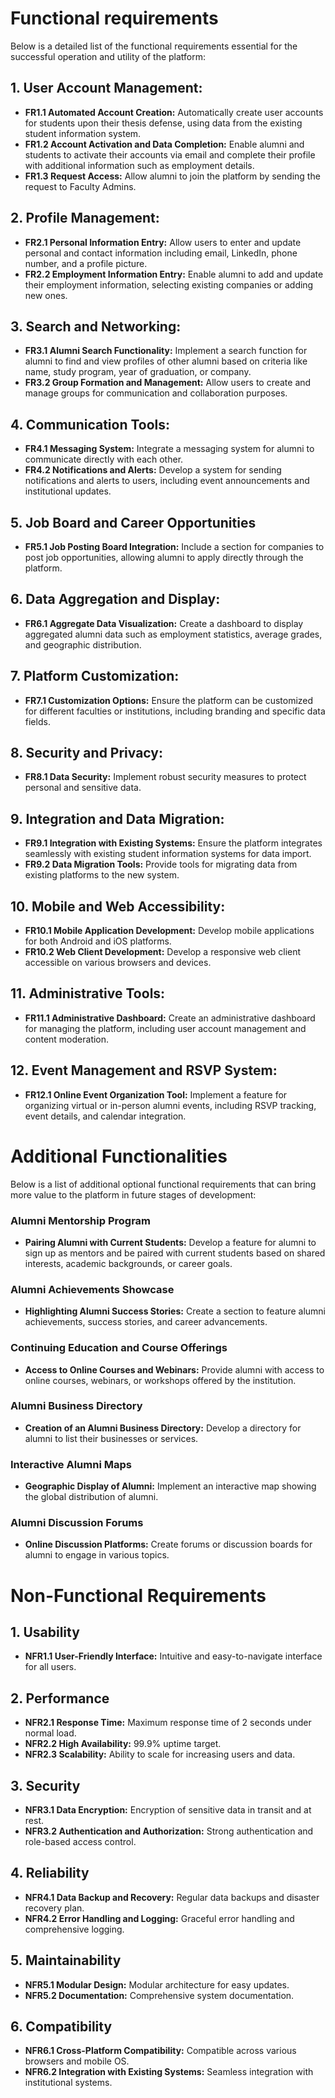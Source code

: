 # Functional requirements

Below is a detailed list of the functional requirements essential for the successful operation and utility of the platform:

## 1. **User Account Management:**
   - **FR1.1 Automated Account Creation:** Automatically create user accounts for students upon their thesis defense, using data from the existing student information system.
   - **FR1.2 Account Activation and Data Completion:** Enable alumni and students to activate their accounts via email and complete their profile with additional information such as employment details.
   - **FR1.3 Request Access:** Allow alumni to join the platform by sending the request to Faculty Admins.

## 2. **Profile Management:**
   - **FR2.1 Personal Information Entry:** Allow users to enter and update personal and contact information including email, LinkedIn, phone number, and a profile picture.
   - **FR2.2 Employment Information Entry:** Enable alumni to add and update their employment information, selecting existing companies or adding new ones.

## 3. **Search and Networking:**
   - **FR3.1 Alumni Search Functionality:** Implement a search function for alumni to find and view profiles of other alumni based on criteria like name, study program, year of graduation, or company.
   - **FR3.2 Group Formation and Management:** Allow users to create and manage groups for communication and collaboration purposes.

## 4. **Communication Tools:**
   - **FR4.1 Messaging System:** Integrate a messaging system for alumni to communicate directly with each other.
   - **FR4.2 Notifications and Alerts:** Develop a system for sending notifications and alerts to users, including event announcements and institutional updates.

## 5. Job Board and Career Opportunities
   - **FR5.1 Job Posting Board Integration:** Include a section for companies to post job opportunities, allowing alumni to apply directly through the platform.

## 6. **Data Aggregation and Display:**
   - **FR6.1 Aggregate Data Visualization:** Create a dashboard to display aggregated alumni data such as employment statistics, average grades, and geographic distribution.

## 7. **Platform Customization:**
   - **FR7.1 Customization Options:** Ensure the platform can be customized for different faculties or institutions, including branding and specific data fields.

## 8. **Security and Privacy:**
   - **FR8.1 Data Security:** Implement robust security measures to protect personal and sensitive data.

## 9. **Integration and Data Migration:**
   - **FR9.1 Integration with Existing Systems:** Ensure the platform integrates seamlessly with existing student information systems for data import.
   - **FR9.2 Data Migration Tools:** Provide tools for migrating data from existing platforms to the new system.

## 10. **Mobile and Web Accessibility:**
   - **FR10.1 Mobile Application Development:** Develop mobile applications for both Android and iOS platforms.
   - **FR10.2 Web Client Development:** Develop a responsive web client accessible on various browsers and devices.

## 11. **Administrative Tools:**
   - **FR11.1 Administrative Dashboard:** Create an administrative dashboard for managing the platform, including user account management and content moderation.

## 12. **Event Management and RSVP System:**
   - **FR12.1 Online Event Organization Tool:** Implement a feature for organizing virtual or in-person alumni events, including RSVP tracking, event details, and calendar integration.

# Additional Functionalities

Below is a list of additional optional functional requirements that can bring more value to the platform in future stages of development:

### Alumni Mentorship Program
- **Pairing Alumni with Current Students:** Develop a feature for alumni to sign up as mentors and be paired with current students based on shared interests, academic backgrounds, or career goals.

### Alumni Achievements Showcase
- **Highlighting Alumni Success Stories:** Create a section to feature alumni achievements, success stories, and career advancements.

### Continuing Education and Course Offerings
- **Access to Online Courses and Webinars:** Provide alumni with access to online courses, webinars, or workshops offered by the institution.

### Alumni Business Directory
- **Creation of an Alumni Business Directory:** Develop a directory for alumni to list their businesses or services.

### Interactive Alumni Maps
- **Geographic Display of Alumni:** Implement an interactive map showing the global distribution of alumni.

### Alumni Discussion Forums
- **Online Discussion Platforms:** Create forums or discussion boards for alumni to engage in various topics.

# Non-Functional Requirements

## 1. Usability
- **NFR1.1 User-Friendly Interface:** Intuitive and easy-to-navigate interface for all users.

## 2. Performance
- **NFR2.1 Response Time:** Maximum response time of 2 seconds under normal load.
- **NFR2.2 High Availability:** 99.9% uptime target.
- **NFR2.3 Scalability:** Ability to scale for increasing users and data.

## 3. Security
- **NFR3.1 Data Encryption:** Encryption of sensitive data in transit and at rest.
- **NFR3.2 Authentication and Authorization:** Strong authentication and role-based access control.

## 4. Reliability
- **NFR4.1 Data Backup and Recovery:** Regular data backups and disaster recovery plan.
- **NFR4.2 Error Handling and Logging:** Graceful error handling and comprehensive logging.

## 5. Maintainability
- **NFR5.1 Modular Design:** Modular architecture for easy updates.
- **NFR5.2 Documentation:** Comprehensive system documentation.

## 6. Compatibility
- **NFR6.1 Cross-Platform Compatibility:** Compatible across various browsers and mobile OS.
- **NFR6.2 Integration with Existing Systems:** Seamless integration with institutional systems.

